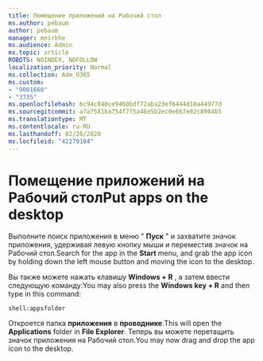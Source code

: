 ```yaml
---
title: Помещение приложений на Рабочий стол
ms.author: pebaum
author: pebaum
manager: mnirkhe
ms.audience: Admin
ms.topic: article
ROBOTS: NOINDEX, NOFOLLOW
localization_priority: Normal
ms.collection: Adm_O365
ms.custom:
- "9001668"
- "3735"
ms.openlocfilehash: 6c94c840ce9460bdf72aba23ef6444d18a44977d
ms.sourcegitcommit: a7a7581ba754f7f5a46e5b2ec0e667e82c8964b5
ms.translationtype: MT
ms.contentlocale: ru-RU
ms.lasthandoff: 02/26/2020
ms.locfileid: "42279104"
---
```

# <a name="put-apps-on-the-desktop"></a><span data-ttu-id="322db-102">Помещение приложений на Рабочий стол</span><span class="sxs-lookup"><span data-stu-id="322db-102">Put apps on the desktop</span></span>

<span data-ttu-id="322db-103">Выполните поиск приложения в меню " **Пуск** " и захватите значок приложения, удерживая левую кнопку мыши и переместив значок на Рабочий стол.</span><span class="sxs-lookup"><span data-stu-id="322db-103">Search for the app in the **Start** menu, and grab the app icon by holding down the left mouse button and moving the icon to the desktop.</span></span>

<span data-ttu-id="322db-104">Вы также можете нажать клавишу **Windows + R** , а затем ввести следующую команду:</span><span class="sxs-lookup"><span data-stu-id="322db-104">You may also press the **Windows key + R** and then type in this command:</span></span>

`shell:appsfolder`

<span data-ttu-id="322db-105">Откроется папка **приложения** в **проводнике**.</span><span class="sxs-lookup"><span data-stu-id="322db-105">This will open the **Applications** folder in **File Explorer**.</span></span> <span data-ttu-id="322db-106">Теперь вы можете перетащить значок приложения на Рабочий стол.</span><span class="sxs-lookup"><span data-stu-id="322db-106">You may now drag and drop the app icon to the desktop.</span></span>
